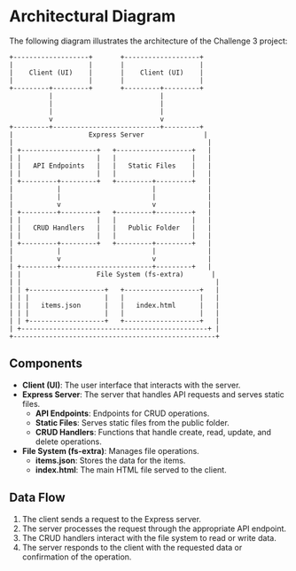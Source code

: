 # Architectural Diagram

The following diagram illustrates the architecture of the Challenge 3 project:

```plaintext
+-------------------+       +-------------------+
|                   |       |                   |
|    Client (UI)    |       |    Client (UI)    |
|                   |       |                   |
+---------+---------+       +---------+---------+
          |                           |
          |                           |
          |                           |
          v                           v
+---------+---------------------------+---------+
|                   Express Server               |
|                                                 |
| +-------------------+   +-------------------+   |
| |                   |   |                   |   |
| |   API Endpoints   |   |   Static Files    |   |
| |                   |   |                   |   |
| +---------+---------+   +---------+---------+   |
|           |                       |             |
|           |                       |             |
|           v                       v             |
| +---------+---------+   +---------+---------+   |
| |                   |   |                   |   |
| |   CRUD Handlers   |   |   Public Folder   |   |
| |                   |   |                   |   |
| +---------+---------+   +---------+---------+   |
|           |                       |             |
|           v                       v             |
| +---------+-----------------------+---------+   |
| |                   File System (fs-extra)       |
| |                                                 |
| | +-------------------+   +-------------------+   |
| | |                   |   |                   |   |
| | |   items.json      |   |   index.html      |   |
| | |                   |   |                   |   |
| | +-------------------+   +-------------------+   |
| +-----------------------------------------------+ |
+---------------------------------------------------+
```

## Components

- **Client (UI)**: The user interface that interacts with the server.
- **Express Server**: The server that handles API requests and serves static files.
  - **API Endpoints**: Endpoints for CRUD operations.
  - **Static Files**: Serves static files from the public folder.
  - **CRUD Handlers**: Functions that handle create, read, update, and delete operations.
- **File System (fs-extra)**: Manages file operations.
  - **items.json**: Stores the data for the items.
  - **index.html**: The main HTML file served to the client.

## Data Flow

1. The client sends a request to the Express server.
2. The server processes the request through the appropriate API endpoint.
3. The CRUD handlers interact with the file system to read or write data.
4. The server responds to the client with the requested data or confirmation of the operation.

```

```
